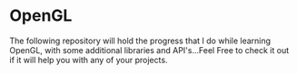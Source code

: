 # OpenGL
The following repository will hold the progress that I do while learning OpenGL, with some additional libraries and API's...Feel Free to check it out if it will help you with any of your projects.
